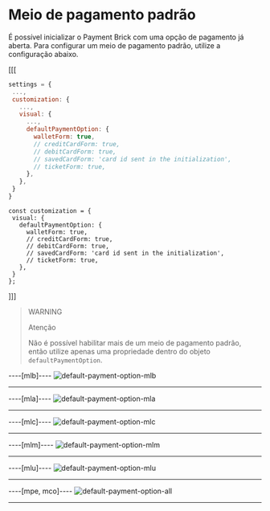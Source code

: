 # Meio de pagamento padrão

É possível inicializar o Payment Brick com uma opção de pagamento já aberta. Para configurar um meio de pagamento padrão, utilize a configuração abaixo.

[[[
```Javascript
settings = {
 ...,
 customization: {
   ...,
   visual: {
     ...,
     defaultPaymentOption: {
       walletForm: true,
       // creditCardForm: true,
       // debitCardForm: true,
       // savedCardForm: 'card id sent in the initialization',
       // ticketForm: true,
     },
   },
 }
}
```
```react-jsx
const customization = {
 visual: {
   defaultPaymentOption: {
     walletForm: true,
     // creditCardForm: true,
     // debitCardForm: true,
     // savedCardForm: 'card id sent in the initialization',
     // ticketForm: true,
   },
 }
};
```
]]]

> WARNING
> 
> Atenção
> 
> Não é possível habilitar mais de um meio de pagamento padrão, então utilize apenas uma propriedade dentro do objeto `defaultPaymentOption`.

----[mlb]----
![default-payment-option-mlb](checkout-bricks/default-payment-option-mlb-pt.png)

------------
----[mla]----
![default-payment-option-mla](checkout-bricks/default-payment-option-mla-pt.png)

------------
----[mlc]----
![default-payment-option-mlc](checkout-bricks/default-payment-option-mlc-pt.png)

------------
----[mlm]----
![default-payment-option-mlm](checkout-bricks/default-payment-option-mlm-pt.png)

------------
----[mlu]----
![default-payment-option-mlu](checkout-bricks/default-payment-option-mlu-pt.png)

------------
----[mpe, mco]----
![default-payment-option-all](checkout-bricks/default-payment-option-all-pt.png)

------------